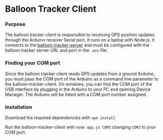 # Balloon Tracker Client

### Purpose
The balloon tracker client is responsible to receiving GPS position updates through the Arduino receiver Serial port. It runs on a laptop with Node.js. It connects to the [balloon-tracker-server](../balloon-tracker-server) and must be configured with the balloon tracker server URL and port in the `.env` file. 

### Finding your COM port
Since the balloon tracker client reads GPS updates from a ground Arduino, you must pass the COM port of the Arduino as a command line parameter to the balloon-tracker-client. On windows, you can find the COM port of the USB interface by plugging in the Arduino to your PC and opening Device Manager. The Arduino will be listed with a COM port number assigned.

### Installation
Download the required dependencies with `npm install`

Run the balloon-tracker-client with `node app.js COM3` changing `COM3` to your COM port. 